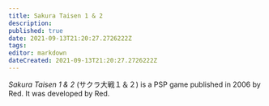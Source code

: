 ```yaml
---
title: Sakura Taisen 1 & 2
description: 
published: true
date: 2021-09-13T21:20:27.2726222Z 
tags: 
editor: markdown
dateCreated: 2021-09-13T21:20:27.2726222Z
---
```

_Sakura Taisen 1 & 2_ (<span lang='ja'>サクラ大戦１＆２</span>) is a PSP game published in 2006 by Red.
It was developed by Red.
